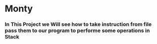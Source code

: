 # Monty

### In This Project we Will see how to take instruction from file pass them to our program  to performe some operations in Stack
